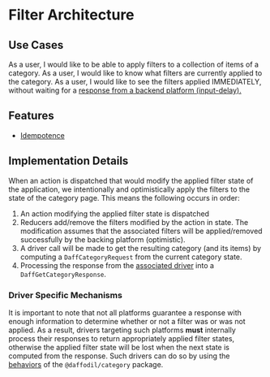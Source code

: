 # Filter Architecture

## Use Cases

As a user, I would like to be able to apply filters to a collection of items of a category.
As a user, I would like to know what filters are currently applied to the category. 
As a user, I would like to see the filters applied IMMEDIATELY, without waiting for a [response from a backend platform (input-delay).](https://web.dev/fid/)

## Features
- [Idempotence](./filtering/idempotence.md)

## Implementation Details

When an action is dispatched that would modify the applied filter state of the application, we intentionally and optimistically apply the filters to the state of the category page. This means the following occurs in order:

1. An action modifying the applied filter state is dispatched
2. Reducers add/remove the filters modified by the action in state. The modification assumes that the associated filters will be applied/removed successfully by the backing platform (optimistic).
3. A driver call will be made to get the resulting category (and its items) by computing a `DaffCategoryRequest` from the current category state.
4. Processing the response from the [associated driver](./#driver-specific-mechanisms) into a `DaffGetCategoryResponse`. 

### Driver Specific Mechanisms
It is important to note that not all platforms guarantee a response with enough information to determine whether or not a filter was or was not applied. As a result, drivers targeting such platforms **must** internally process their responses to return appropriately applied filter states, otherwise the applied filter state will be lost when the next state is computed from the response. Such drivers can do so by using the [behaviors](../../src/filters/behaviors) of the `@daffodil/category` package.